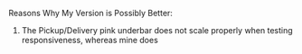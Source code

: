  Reasons Why My Version is Possibly Better:
 
   1. The Pickup/Delivery pink underbar does not scale properly when testing responsiveness, whereas mine does
